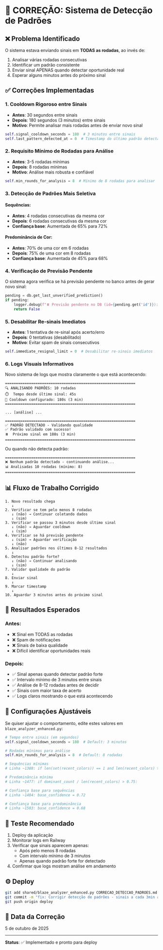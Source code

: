 # 🎯 CORREÇÃO: Sistema de Detecção de Padrões

## ❌ Problema Identificado

O sistema estava enviando sinais em **TODAS as rodadas**, ao invés de:

1. Analisar várias rodadas consecutivas
2. Identificar um padrão consistente
3. Enviar sinal APENAS quando detectar oportunidade real
4. Esperar alguns minutos antes do próximo sinal

## ✅ Correções Implementadas

### 1. **Cooldown Rigoroso entre Sinais**

- **Antes**: 30 segundos entre sinais
- **Depois**: 180 segundos (3 minutos) entre sinais
- **Motivo**: Permite analisar mais rodadas antes de enviar novo sinal

```python
self.signal_cooldown_seconds = 180  # 3 minutos entre sinais
self.last_pattern_detected_at = 0  # Timestamp do último padrão detectado
```

### 2. **Requisito Mínimo de Rodadas para Análise**

- **Antes**: 3-5 rodadas mínimas
- **Depois**: 8 rodadas mínimas
- **Motivo**: Análise mais robusta e confiável

```python
self.min_rounds_for_analysis = 8  # Mínimo de 8 rodadas para analisar
```

### 3. **Detecção de Padrões Mais Seletiva**

#### Sequências:

- **Antes**: 4 rodadas consecutivas da mesma cor
- **Depois**: 6 rodadas consecutivas da mesma cor
- **Confiança base**: Aumentada de 65% para 72%

#### Predominância de Cor:

- **Antes**: 70% de uma cor em 6 rodadas
- **Depois**: 75% de uma cor em 8 rodadas
- **Confiança base**: Aumentada de 45% para 68%

### 4. **Verificação de Previsão Pendente**

O sistema agora verifica se há previsão pendente no banco antes de gerar novo sinal:

```python
pending = db.get_last_unverified_prediction()
if pending:
    logger.debug(f"⏸️ Previsão pendente no DB (id={pending.get('id')}): aguardando verificação")
    return False
```

### 5. **Desabilitar Re-sinais Imediatos**

- **Antes**: 1 tentativa de re-sinal após acerto/erro
- **Depois**: 0 tentativas (desabilitado)
- **Motivo**: Evitar spam de sinais consecutivos

```python
self.immediate_resignal_limit = 0  # Desabilitar re-sinais imediatos
```

### 6. **Logs Visuais Informativos**

Novo sistema de logs que mostra claramente o que está acontecendo:

```
============================================================
🔍 ANALISANDO PADRÕES: 10 rodadas
⏱️  Tempo desde último sinal: 45s
🎯 Cooldown configurado: 180s (3 min)
============================================================

... [análise] ...

============================================================
✅ PADRÃO DETECTADO - Validando qualidade
✅ Padrão validado com sucesso!
⏸️  Próximo sinal em 180s (3 min)
============================================================
```

Ou quando não detecta padrão:

```
============================================================
❌ Nenhum padrão detectado - continuando análise...
📊 Analisadas 10 rodadas (mínimo: 8)
============================================================
```

## 📊 Fluxo de Trabalho Corrigido

```
1. Novo resultado chega
   ↓
2. Verificar se tem pelo menos 8 rodadas
   ↓ (não) → Continuar coletando dados
   ↓ (sim)
3. Verificar se passou 3 minutos desde último sinal
   ↓ (não) → Aguardar cooldown
   ↓ (sim)
4. Verificar se há previsão pendente
   ↓ (sim) → Aguardar verificação
   ↓ (não)
5. Analisar padrões nos últimos 8-12 resultados
   ↓
6. Detectou padrão forte?
   ↓ (não) → Continuar analisando
   ↓ (sim)
7. Validar qualidade do padrão
   ↓
8. Enviar sinal
   ↓
9. Marcar timestamp
   ↓
10. Aguardar 3 minutos antes do próximo sinal
```

## 🎯 Resultados Esperados

### Antes:

- ❌ Sinal em TODAS as rodadas
- ❌ Spam de notificações
- ❌ Sinais de baixa qualidade
- ❌ Difícil identificar oportunidades reais

### Depois:

- ✅ Sinal apenas quando detectar padrão forte
- ✅ Intervalo mínimo de 3 minutos entre sinais
- ✅ Análise de 8-12 rodadas antes de decidir
- ✅ Sinais com maior taxa de acerto
- ✅ Logs claros mostrando o que está acontecendo

## 🔧 Configurações Ajustáveis

Se quiser ajustar o comportamento, edite estes valores em `blaze_analyzer_enhanced.py`:

```python
# Tempo entre sinais (em segundos)
self.signal_cooldown_seconds = 180  # Default: 3 minutos

# Rodadas mínimas para análise
self.min_rounds_for_analysis = 8  # Default: 8 rodadas

# Sequências mínimas
# Linha ~1388: if len(set(recent_colors)) == 1 and len(recent_colors) >= 6:

# Predominância mínima
# Linha ~1477: if dominant_count / len(recent_colors) > 0.75:

# Confiança base para sequências
# Linha ~1404: base_confidence = 0.72

# Confiança base para predominância
# Linha ~1503: base_confidence = 0.68
```

## 📝 Teste Recomendado

1. Deploy da aplicação
2. Monitorar logs em Railway
3. Verificar que sinais aparecem apenas:
   - Após pelo menos 8 rodadas
   - Com intervalo mínimo de 3 minutos
   - Apenas quando padrão forte for detectado
4. Confirmar que logs mostram análise em andamento

## ⚙️ Deploy

```bash
git add shared/blaze_analyzer_enhanced.py CORRECAO_DETECCAO_PADROES.md
git commit -m "fix: Corrigir detecção de padrões - sinais a cada 3min após análise de 8+ rodadas"
git push origin deploy
```

## 📅 Data da Correção

5 de outubro de 2025

---

**Status**: ✅ Implementado e pronto para deploy
